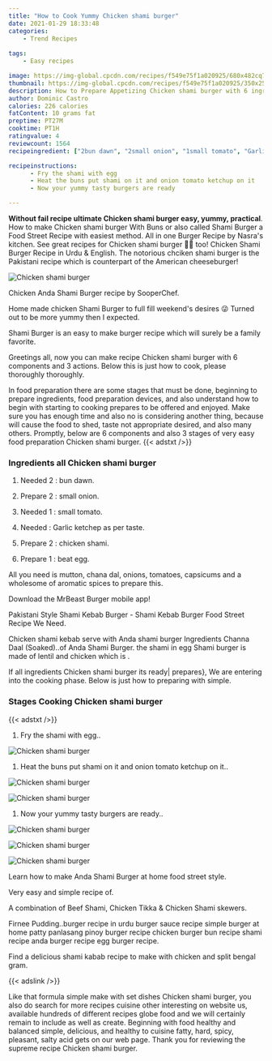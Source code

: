 ```yaml
---
title: "How to Cook Yummy Chicken shami burger"
date: 2021-01-29 18:33:48
categories:
    - Trend Recipes
    
tags:
    - Easy recipes

image: https://img-global.cpcdn.com/recipes/f549e75f1a020925/680x482cq70/chicken-shami-burger-recipe-main-photo.jpg
thumbnail: https://img-global.cpcdn.com/recipes/f549e75f1a020925/350x250cq70/chicken-shami-burger-recipe-main-photo.jpg
description: How to Prepare Appetizing Chicken shami burger with 6 ingredients and 3 stages of easy cooking.
author: Dominic Castro
calories: 226 calories
fatContent: 10 grams fat
preptime: PT27M
cooktime: PT1H
ratingvalue: 4
reviewcount: 1564
recipeingredient: ["2bun dawn", "2small onion", "1small tomato", "Garlic ketchep as per taste", "2chicken shami", "1beat egg"]

recipeinstructions: 
      - Fry the shami with egg 
      - Heat the buns put shami on it and onion tomato ketchup on it 
      - Now your yummy tasty burgers are ready

---
```




**Without fail recipe ultimate Chicken shami burger easy, yummy, practical**. How to make Chicken shami burger With Buns or also called Shami Burger a Food Street Recipe with easiest method. All in one Burger Recipe by Nasra&#39;s kitchen. See great recipes for Chicken shami burger 🌭🌭 too! Chicken Shami Burger Recipe in Urdu &amp; English. The notorious chciken shami burger is the Pakistani recipe which is counterpart of the American cheeseburger!


![Chicken shami burger](https://img-global.cpcdn.com/recipes/f549e75f1a020925/680x482cq70/chicken-shami-burger-recipe-main-photo.jpg "Chicken shami burger")



Chicken Anda Shami Burger recipe by SooperChef.

Home made chicken Shami Burger to full fill weekend&#39;s desires 😜 Turned out to be more yummy then I expected.

Shami Burger is an easy to make burger recipe which will surely be a family favorite.


Greetings all, now you can make recipe Chicken shami burger with 6 components and 3 actions. Below this is just how to cook, please thoroughly thoroughly.

In food preparation there are some stages that must be done, beginning to prepare ingredients, food preparation devices, and also understand how to begin with starting to cooking prepares to be offered and enjoyed. Make sure you has enough time and also no is considering another thing, because will cause the food to shed, taste not appropriate desired, and also many others. Promptly, below are 6 components and also 3 stages of very easy food preparation Chicken shami burger.
{{< adstxt />}}

### Ingredients all Chicken shami burger


1. Needed 2 : bun dawn.

1. Prepare 2 : small onion.

1. Needed 1 : small tomato.

1. Needed  : Garlic ketchep as per taste.

1. Prepare 2 : chicken shami.

1. Prepare 1 : beat egg.


All you need is mutton, chana dal, onions, tomatoes, capsicums and a wholesome of aromatic spices to prepare this.

Download the MrBeast Burger mobile app!

Pakistani Style Shami Kebab Burger - Shami Kebab Burger Food Street Recipe We Need.

Chicken shami kebab serve with Anda shami burger Ingredients Channa Daal (Soaked)..of Anda Shami Burger. the shami in egg Shami burger is made of lentil and chicken which is .


If all ingredients Chicken shami burger its ready| prepares}, We are entering into the cooking phase. Below is just how to preparing with simple.

### Stages Cooking Chicken shami burger

{{< adstxt />}}


1. Fry the shami with egg..



![Chicken shami burger](https://img-global.cpcdn.com/steps/6ca42224fa7c2a70/160x128cq70/chicken-shami-burger-recipe-step-1-photo.jpg" "Chicken shami burger")



1. Heat the buns put shami on it and onion tomato ketchup on it..



![Chicken shami burger](https://img-global.cpcdn.com/steps/e714999f8de2d50c/160x128cq70/chicken-shami-burger-recipe-step-2-photo.jpg" "Chicken shami burger")

![Chicken shami burger](https://img-global.cpcdn.com/steps/a28a8bbc3e4f7c8e/160x128cq70/chicken-shami-burger-recipe-step-2-photo.jpg" "Chicken shami burger")



1. Now your yummy tasty burgers are ready..



![Chicken shami burger](https://img-global.cpcdn.com/steps/a17dd1255ed27436/160x128cq70/chicken-shami-burger-recipe-step-3-photo.jpg" "Chicken shami burger")

![Chicken shami burger](https://img-global.cpcdn.com/steps/62af97b2b4aade2a/160x128cq70/chicken-shami-burger-recipe-step-3-photo.jpg" "Chicken shami burger")

![Chicken shami burger](https://img-global.cpcdn.com/steps/855242249cd5f525/160x128cq70/chicken-shami-burger-recipe-step-3-photo.jpg" "Chicken shami burger")




Learn how to make Anda Shami Burger at home food street style.

Very easy and simple recipe of.

A combination of Beef Shami, Chicken Tikka &amp; Chicken Shami skewers.

Firnee Pudding..burger recipe in urdu burger sauce recipe simple burger at home patty panlasang pinoy burger recipe chicken burger bun recipe shami recipe anda burger recipe egg burger recipe.

Find a delicious shami kabab recipe to make with chicken and split bengal gram.


{{< adslink />}}

Like that formula simple make with set dishes Chicken shami burger, you also do search for more recipes cuisine other interesting on website us, available hundreds of different recipes globe food and we will certainly remain to include as well as create. Beginning with food healthy and balanced simple, delicious, and healthy to cuisine fatty, hard, spicy, pleasant, salty acid gets on our web page. Thank you for reviewing the supreme recipe Chicken shami burger.

